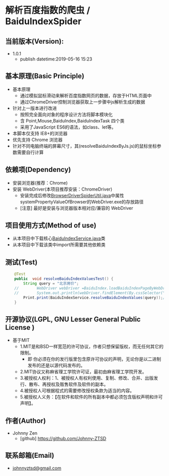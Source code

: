 # 解析百度指数的爬虫 / BaiduIndexSpider

## 当前版本(Version):
+ 1.0.1
    + publish datetime:2019-05-16 15:23
## 基本原理(Basic Principle)
+ 基本原理
    + 通过模拟鼠标滑动来解析百度指数网页的数据，存放于HTML页面中
    + 通过ChromeDriver控制浏览器获取上一步骤中js解析生成的数据
+ 针对上一版本进行改进
    + 按照完全面向对象的程序设计方法将脚本模块化
    + 含 Point,Mouse,BaiduIndex,BaiduIndexTask 四个类
    + 采用了JavaScript ES6的语法，如class、let等。
+ 本脚本仅支持 IE8+的浏览器
+ 优先支持 Chrome 浏览器
+ 针对不同电脑终端的屏幕尺寸，其(resolveBaiduIndexByJs.js)的鼠标坐标参数需要自行计算

## 依赖项(Dependency)
+ 安装浏览器(推荐：Chrome)
+ 安装 WebDriver(本项目推荐安装：ChromeDriver)
    + 安装完成后修改[BrowserDriverSpiderUtil.java](https://github.com/Johnny-ZTSD/BaiduIndexSpider/blob/master/src/main/java/cn/johnnyzen/util/spider/BrowserDriverSpiderUtil.java)中属性systemPropertyValueOfBrowser的WebDriver.exe的存放路径
    + [注意] 最好是安装与浏览器版本相对应/兼容的 WebDriver

## 项目使用方式(Method of use)
+ 从本项目中下载核心[BaiduIndexService.java](https://github.com/Johnny-ZTSD/BaiduIndexSpider/blob/master/src/main/java/cn/johnnyzen/app/spider/BaiduIndexService.java)类
+ 从本项目中下载该类中import所需要其他依赖类

## 测试(Test)
``` java
    @Test
    public  void resolveBaiduIndexValuesTest() {
        String query = "北京房价";
    //        WebDriver webDriver =BaiduIndex.loadBaiduIndexPageByWebDriver(query);
    //        System.out.println(webDriver.findElement(By.cssSelector("html")).getText());
        Print.print(BaiduIndexService.resolveBaiduIndexValues(query));//获取解析的数据
    }
```

## 开源协议(LGPL, GNU Lesser General Public License )
+ 基于MIT
    + 1.MIT是和BSD一样宽范的许可协议，作者只想保留版权，而无任何其它的限制。
        + 即 你必须在你的发行版里包含原许可协议的声明，无论你是以二进制发布的还是以源代码发布的。
    + 2.MIT协议又称麻省理工学院许可证，最初由麻省理工学院开发。
    + 3.被授权人权利：1、被授权人有权利使用、复制、修改、合并、出版发行、散布、再授权及贩售软件及软件的副本。
    + 4.被授权人可根据程式的需要修改授权条款为适当的内容。
    + 5.被授权人义务：【在软件和软件的所有副本中都必须包含版权声明和许可声明】。

## 作者(Author)
+ Johnny Zen
    + [github] https://github.com/Johnny-ZTSD

## 联系邮箱(Email)
+ johnnyztsd@gmail.com
